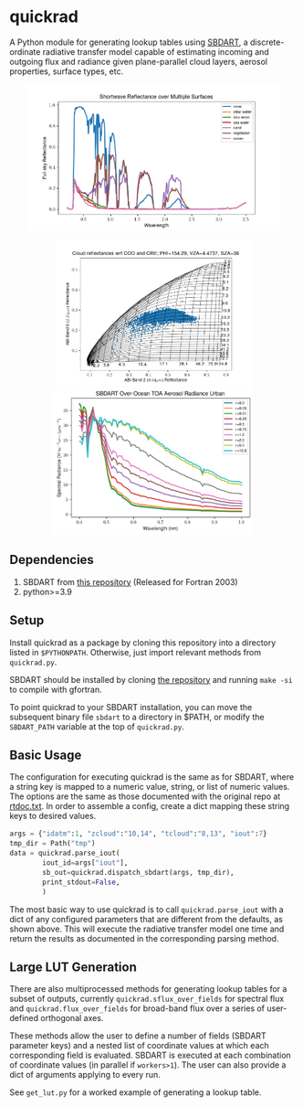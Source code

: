# quickrad

A Python module for generating lookup tables using [SBDART][1], a
discrete-ordinate radiative transfer model capable of estimating
incoming and outgoing flux and radiance given plane-parallel cloud
layers, aerosol properties, surface types, etc.

<p align="center">
  <img height="256" src="https://github.com/Mitchell-D/quickrad/blob/main/images/sbdart_sample_0.png" />
</p>
<p align="center">
  <img height="256" src="https://github.com/Mitchell-D/quickrad/blob/main/images/sbdart_sample_1.png" />
  <img height="256" src="https://github.com/Mitchell-D/quickrad/blob/main/images/sbdart_sample_2.png" />
</p>

## Dependencies

1. SBDART from [this repository][2] (Released for Fortran 2003)
2. python>=3.9

## Setup

Install quickrad as a package by cloning this repository into a
directory listed in `$PYTHONPATH`. Otherwise, just import relevant
methods from `quickrad.py`.

SBDART should be installed by cloning [the repository][2] and
running `make -si` to compile with gfortran.

To point quickrad to your SBDART installation, you can move the
subsequent binary file `sbdart` to a directory in $PATH, or modify
the `SBDART_PATH` variable at the top of `quickrad.py`.

## Basic Usage

The configuration for executing quickrad is the same as for SBDART,
where a string key is mapped to a numeric value, string, or list of
numeric values. The options are the same as those documented with the
original repo at [rtdoc.txt][3]. In order to assemble a config,
create a dict mapping these string keys to desired values.

```python
args = {"idatm":1, "zcloud":"10,14", "tcloud":"8,13", "iout":7}
tmp_dir = Path("tmp")
data = quickrad.parse_iout(
        iout_id=args["iout"],
        sb_out=quickrad.dispatch_sbdart(args, tmp_dir),
        print_stdout=False,
        )
```

The most basic way to use quickrad is to call `quickrad.parse_iout`
with a dict of any configured parameters that are different from the
defaults, as shown above. This will execute the radiative transfer
model one time and return the results as documented in the
corresponding parsing method.

## Large LUT Generation

There are also multiprocessed methods for generating lookup tables
for a subset of outputs, currently `quickrad.sflux_over_fields` for
spectral flux and `quickrad.flux_over_fields` for broad-band flux
over a series of user-defined orthogonal axes.

These methods allow the user to define a number of fields (SBDART
parameter keys) and a nested list of coordinate values at which each
corresponding field is evaluated. SBDART is executed at each
combination of coordinate values (in parallel if `workers>1`). The
user can also provide a dict of arguments applying to every run.

See `get_lut.py` for a worked example of generating a lookup table.

[1]: https://userpages.umbc.edu/~martins/PHYS650/SBDART%20Article.pdf
[2]: https://github.com/paulricchiazzi/SBDART/tree/master
[3]: https://github.com/paulricchiazzi/SBDART/blob/master/RunRT/rtdoc.txt
